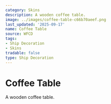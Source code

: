 ```yaml
---
category: Skins
description: A wooden coffee table.
image: ../images/coffee-table-c66b70aeef.png
last_updated: '2025-09-17'
name: Coffee Table
source: WFCD
tags:
- Ship Decoration
- Skins
tradable: false
type: Ship Decoration
---
```


# Coffee Table

A wooden coffee table.

